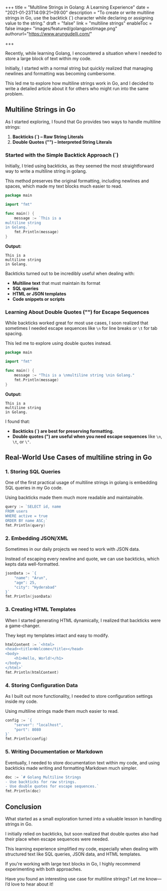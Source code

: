 +++
title = "Multiline Strings in Golang: A Learning Experience"
date = "2021-01-23T14:09:21+09:00"
description = "To create or write multiline strings in Go, use the backtick (`) character while declaring or assigning value to the string."
draft = "false"
link = "multiline strings"
enableToc = false
image= "images/featured/golangpostimage.png"
authorurl="https://www.arungudelli.com/"


+++

Recently, while learning Golang, I encountered a situation where I needed to store a large block of text within my code. 

Initially, I started with a normal string but quickly realized that managing newlines and formatting was becoming cumbersome. 

This led me to explore how multiline strings work in Go, and I decided to write a detailed article about it for others who might run into the same problem.

## Multiline Strings in Go

As I started exploring, I found that Go provides two ways to handle multiline strings:

1. **Backticks (`) – Raw String Literals**
2. **Double Quotes ("") – Interpreted String Literals**

### Started with the Simple Backtick Approach (`)

Initially, I tried using backticks, as they seemed the most straightforward way to write a multiline string in golang. 

This method preserves the original formatting, including newlines and spaces, which made my text blocks much easier to read.

```go
package main

import "fmt"

func main() {
    message := `This is a
multiline string
in Golang.`
    fmt.Println(message)
}
```

**Output:**
```
This is a
multiline string
in Golang.
```

Backticks turned out to be incredibly useful when dealing with:

- **Multiline text** that must maintain its format
- **SQL queries**
- **HTML or JSON templates**
- **Code snippets or scripts**

### Learning About Double Quotes ("") for Escape Sequences

While backticks worked great for most use cases, I soon realized that sometimes I needed escape sequences like `\n` for line breaks or `\t` for tab spacing. 

This led me to explore using double quotes instead.

```go
package main

import "fmt"

func main() {
    message := "This is a \nmultiline string \nin Golang."
    fmt.Println(message)
}
```

**Output:**
```
This is a 
multiline string 
in Golang.
```

I found that:

- **Backticks (`) are best for preserving formatting.**
- **Double quotes (") are useful when you need escape sequences** like `\n`, `\t`, or `\"`.

## Real-World Use Cases of multiline string in Go

### 1. Storing SQL Queries

One of the first practical usage of multiline strings in golang is embedding SQL queries in my Go code. 

Using backticks made them much more readable and maintainable.

```go
query := `SELECT id, name
FROM users
WHERE active = true
ORDER BY name ASC;`
fmt.Println(query)
```

### 2. Embedding JSON/XML

Sometimes in our daily projects we need to work with JSON data. 

Instead of escaping every newline and quote, we can use backticks, which kepts data well-formatted.

```go
jsonData := `{
    "name": "Arun",
    "age": 25,
    "city": "Hyderabad"
}`
fmt.Println(jsonData)
```

### 3. Creating HTML Templates

When I started generating HTML dynamically, I realized that backticks were a game-changer.

They kept my templates intact and easy to modify.

```go
htmlContent := `<html>
<head><title>Welcome</title></head>
<body>
    <h1>Hello, World!</h1>
</body>
</html>`
fmt.Println(htmlContent)
```

### 4. Storing Configuration Data

As I built out more functionality, I needed to store configuration settings inside my code. 

Using multiline strings made them much easier to read.

```go
config := `{
    "server": "localhost",
    "port": 8080
}`
fmt.Println(config)
```

### 5. Writing Documentation or Markdown

Eventually, I needed to store documentation text within my code, and using backticks made writing and formatting Markdown much simpler.

```go
doc := `# Golang Multiline Strings
- Use backticks for raw strings.
- Use double quotes for escape sequences.`
fmt.Println(doc)
```

## Conclusion

What started as a small exploration turned into a valuable lesson in handling strings in Go. 

I initially relied on backticks, but soon realized that double quotes also had their place when escape sequences were needed. 

This learning experience simplified my code, especially when dealing with structured text like SQL queries, JSON data, and HTML templates.

If you're working with large text blocks in Go, I highly recommend experimenting with both approaches. 

Have you found an interesting use case for multiline strings? Let me know—I’d love to hear about it!
